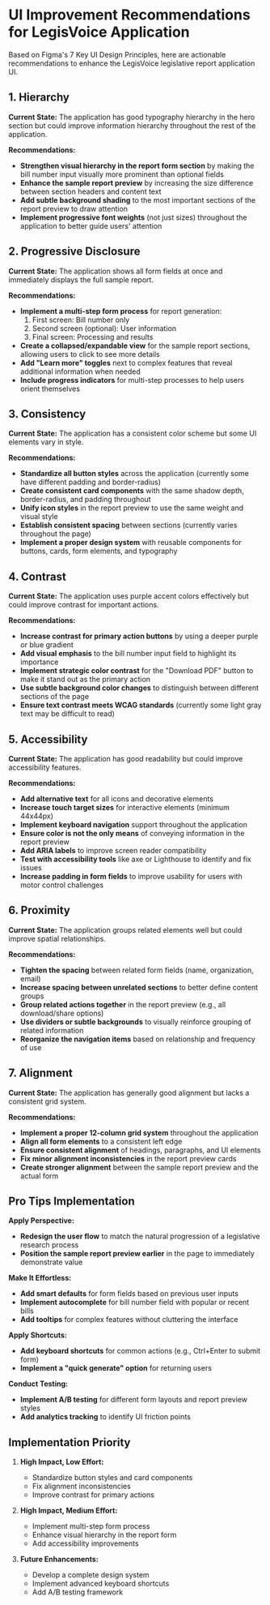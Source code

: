 # UI Improvement Recommendations for LegisVoice Application

Based on Figma's 7 Key UI Design Principles, here are actionable recommendations to enhance the LegisVoice legislative report application UI.

## 1. Hierarchy

**Current State:** The application has good typography hierarchy in the hero section but could improve information hierarchy throughout the rest of the application.

**Recommendations:**
- **Strengthen visual hierarchy in the report form section** by making the bill number input visually more prominent than optional fields
- **Enhance the sample report preview** by increasing the size difference between section headers and content text
- **Add subtle background shading** to the most important sections of the report preview to draw attention
- **Implement progressive font weights** (not just sizes) throughout the application to better guide users' attention

## 2. Progressive Disclosure

**Current State:** The application shows all form fields at once and immediately displays the full sample report.

**Recommendations:**
- **Implement a multi-step form process** for report generation:
  1. First screen: Bill number only
  2. Second screen (optional): User information
  3. Final screen: Processing and results
- **Create a collapsed/expandable view** for the sample report sections, allowing users to click to see more details
- **Add "Learn more" toggles** next to complex features that reveal additional information when needed
- **Include progress indicators** for multi-step processes to help users orient themselves

## 3. Consistency

**Current State:** The application has a consistent color scheme but some UI elements vary in style.

**Recommendations:**
- **Standardize all button styles** across the application (currently some have different padding and border-radius)
- **Create consistent card components** with the same shadow depth, border-radius, and padding throughout
- **Unify icon styles** in the report preview to use the same weight and visual style
- **Establish consistent spacing** between sections (currently varies throughout the page)
- **Implement a proper design system** with reusable components for buttons, cards, form elements, and typography

## 4. Contrast

**Current State:** The application uses purple accent colors effectively but could improve contrast for important actions.

**Recommendations:**
- **Increase contrast for primary action buttons** by using a deeper purple or blue gradient
- **Add visual emphasis** to the bill number input field to highlight its importance
- **Implement strategic color contrast** for the "Download PDF" button to make it stand out as the primary action
- **Use subtle background color changes** to distinguish between different sections of the page
- **Ensure text contrast meets WCAG standards** (currently some light gray text may be difficult to read)

## 5. Accessibility

**Current State:** The application has good readability but could improve accessibility features.

**Recommendations:**
- **Add alternative text** for all icons and decorative elements
- **Increase touch target sizes** for interactive elements (minimum 44x44px)
- **Implement keyboard navigation** support throughout the application
- **Ensure color is not the only means** of conveying information in the report preview
- **Add ARIA labels** to improve screen reader compatibility
- **Test with accessibility tools** like axe or Lighthouse to identify and fix issues
- **Increase padding in form fields** to improve usability for users with motor control challenges

## 6. Proximity

**Current State:** The application groups related elements well but could improve spatial relationships.

**Recommendations:**
- **Tighten the spacing** between related form fields (name, organization, email)
- **Increase spacing between unrelated sections** to better define content groups
- **Group related actions together** in the report preview (e.g., all download/share options)
- **Use dividers or subtle backgrounds** to visually reinforce grouping of related information
- **Reorganize the navigation items** based on relationship and frequency of use

## 7. Alignment

**Current State:** The application has generally good alignment but lacks a consistent grid system.

**Recommendations:**
- **Implement a proper 12-column grid system** throughout the application
- **Align all form elements** to a consistent left edge
- **Ensure consistent alignment** of headings, paragraphs, and UI elements
- **Fix minor alignment inconsistencies** in the report preview cards
- **Create stronger alignment** between the sample report preview and the actual form

## Pro Tips Implementation

**Apply Perspective:**
- **Redesign the user flow** to match the natural progression of a legislative research process
- **Position the sample report preview earlier** in the page to immediately demonstrate value

**Make It Effortless:**
- **Add smart defaults** for form fields based on previous user inputs
- **Implement autocomplete** for bill number field with popular or recent bills
- **Add tooltips** for complex features without cluttering the interface

**Apply Shortcuts:**
- **Add keyboard shortcuts** for common actions (e.g., Ctrl+Enter to submit form)
- **Implement a "quick generate" option** for returning users

**Conduct Testing:**
- **Implement A/B testing** for different form layouts and report preview styles
- **Add analytics tracking** to identify UI friction points

## Implementation Priority

1. **High Impact, Low Effort:**
   - Standardize button styles and card components
   - Fix alignment inconsistencies
   - Improve contrast for primary actions

2. **High Impact, Medium Effort:**
   - Implement multi-step form process
   - Enhance visual hierarchy in the report form
   - Add accessibility improvements

3. **Future Enhancements:**
   - Develop a complete design system
   - Implement advanced keyboard shortcuts
   - Add A/B testing framework
